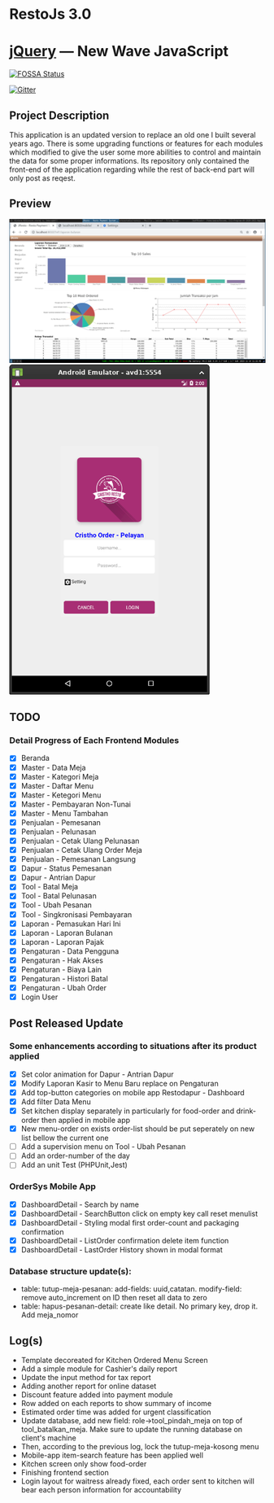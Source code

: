 # RestoJs 3.0

[jQuery](https://jquery.com/) — New Wave JavaScript
==================================================

[![FOSSA Status](https://app.fossa.io/api/projects/git%2Bgithub.com%2Fjquery%2Fjquery.svg?type=shield)](https://app.fossa.io/projects/git%2Bgithub.com%2Fjquery%2Fjquery?ref=badge_shield)

[![Gitter](https://badges.gitter.im/jquery/jquery.svg)](https://gitter.im/jquery/jquery?utm_source=badge&utm_medium=badge&utm_campaign=pr-badge)

## Project Description
This application is an updated version to replace an old one I built several years ago. There is some upgrading functions or features for each modules which modified to give the user some more abilities to control and maintain the data for some proper informations. Its repository only contained the front-end of the application regarding while the rest of back-end part will only post as reqest.

## Preview
![screenshoot](img1.png)
![screenshoot2](img2.png)

## TODO
### Detail Progress of Each Frontend Modules
- [x] Beranda 
- [x] Master - Data Meja
- [x] Master - Kategori Meja
- [x] Master - Daftar Menu
- [x] Master - Ketegori Menu
- [x] Master - Pembayaran Non-Tunai
- [x] Master - Menu Tambahan
- [x] Penjualan - Pemesanan
- [x] Penjualan - Pelunasan
- [x] Penjualan - Cetak Ulang Pelunasan
- [x] Penjualan - Cetak Ulang Order Meja
- [x] Penjualan - Pemesanan Langsung
- [x] Dapur - Status Pemesanan
- [x] Dapur - Antrian Dapur
- [x] Tool - Batal Meja
- [x] Tool - Batal Pelunasan
- [x] Tool - Ubah Pesanan
- [x] Tool - Singkronisasi Pembayaran
- [x] Laporan - Pemasukan Hari Ini
- [x] Laporan - Laporan Bulanan
- [x] Laporan - Laporan Pajak
- [x] Pengaturan - Data Pengguna
- [x] Pengaturan - Hak Akses
- [x] Pengaturan - Biaya Lain
- [x] Pengaturan - Histori Batal
- [x] Pengaturan - Ubah Order
- [x] Login User

## Post Released Update
### Some enhancements according to situations after its product applied
- [x] Set color animation for Dapur - Antrian Dapur
- [x] Modify Laporan Kasir to Menu Baru replace on Pengaturan
- [x] Add top-button categories on mobile app Restodapur - Dashboard
- [x] Add filter Data Menu
- [x] Set kitchen display separately in particularly for food-order and drink-order then applied in mobile app
- [x] New menu-order on exists order-list should be put seperately on new list bellow the current one
- [ ] Add a supervision menu on Tool - Ubah Pesanan
- [ ] Add an order-number of the day
- [ ] Add an unit Test (PHPUnit,Jest)

### OrderSys Mobile App
- [x] DashboardDetail - Search by name
- [x] DashboardDetail - SearchButton click on empty key call reset menulist
- [x] DashboardDetail - Styling modal first order-count and packaging confirmation
- [x] DashboardDetail - ListOrder confirmation delete item function
- [x] DashboardDetail - LastOrder History shown in modal format

### Database structure update(s):
- table: tutup-meja-pesanan: add-fields: uuid,catatan. modify-field: remove auto_increment on ID then reset all data to zero
- table: hapus-pesanan-detail: create like detail. No primary key, drop it. Add meja_nomor

## Log(s)
- Template decoreated for Kitchen Ordered Menu Screen
- Add a simple module for Cashier's daily report
- Update the input method for tax report
- Adding another report for online dataset
- Discount feature added into payment module
- Row added on each reports to show summary of income
- Estimated order time was added for urgent classification
- Update database, add new field: role->tool_pindah_meja on top of tool_batalkan_meja. Make sure to update the running database on client's machine
- Then, according to the previous log, lock the tutup-meja-kosong menu
- Mobile-app item-search feature has been applied well
- Kitchen screen only show food-order
- Finishing frontend section
- Login layout for waitress already fixed, each order sent to kitchen will bear each person information for accountability